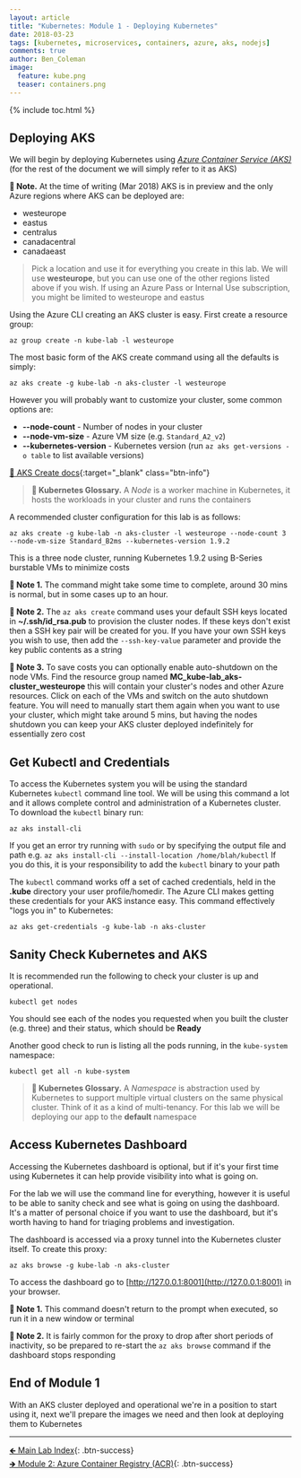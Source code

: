 ```yaml
---
layout: article
title: "Kubernetes: Module 1 - Deploying Kubernetes"
date: 2018-03-23
tags: [kubernetes, microservices, containers, azure, aks, nodejs]
comments: true
author: Ben_Coleman
image:
  feature: kube.png
  teaser: containers.png
---
```


{% include toc.html %}

## Deploying AKS
We will begin by deploying Kubernetes using [*Azure Container Service (AKS)*](https://azure.microsoft.com/en-us/services/container-service/) (for the rest of the document we will simply refer to it as AKS)

**💬 Note.** At the time of writing (Mar 2018) AKS is in preview and the only Azure regions where AKS can be deployed are: 
- westeurope
- eastus
- centralus
- canadacentral
- canadaeast  

> Pick a location and use it for everything you create in this lab. We will use **westeurope**, but you can use one of the other regions listed above if you wish. If using an Azure Pass or Internal Use subscription, you might be limited to westeurope and eastus

Using the Azure CLI creating an AKS cluster is easy. First create a resource group:
```
az group create -n kube-lab -l westeurope
```

The most basic form of the AKS create command using all the defaults is simply:
```
az aks create -g kube-lab -n aks-cluster -l westeurope
```

However you will probably want to customize your cluster, some common options are:
- **\-\-node-count** - Number of nodes in your cluster
- **\-\-node-vm-size** - Azure VM size (e.g. `Standard_A2_v2`)
- **\-\-kubernetes-version** - Kubernetes version (run `az aks get-versions -o table` to list available versions)

[📘 AKS Create docs](https://docs.microsoft.com/en-us/cli/azure/aks?view=azure-cli-latest#az-aks-create){:target="_blank" class="btn-info"}

> **📕 Kubernetes Glossary.** A *Node* is a worker machine in Kubernetes, it hosts the workloads in your cluster and runs the containers

A recommended cluster configuration for this lab is as follows:
```
az aks create -g kube-lab -n aks-cluster -l westeurope --node-count 3 --node-vm-size Standard_B2ms --kubernetes-version 1.9.2
```
This is a three node cluster, running Kubernetes 1.9.2 using B-Series burstable VMs to minimize costs

**💬 Note 1.** The command might take some time to complete, around 30 mins is normal, but in some cases up to an hour.

**💬 Note 2.** The `az aks create` command uses your default SSH keys located in **~/.ssh/id_rsa.pub** to provision the cluster nodes. If these keys don't exist then a SSH key pair will be created for you. If you have your own SSH keys you wish to use, then add the `--ssh-key-value` parameter and provide the key public contents as a string

**💬 Note 3.** To save costs you can optionally enable auto-shutdown on the node VMs. Find the resource group named **MC_kube-lab_aks-cluster_westeurope** this will contain your cluster's nodes and other Azure resources. Click on each of the VMs and switch on the auto shutdown feature. You will need to manually start them again when you want to use your cluster, which might take around 5 mins, but having the nodes shutdown you can keep your AKS cluster deployed indefinitely for essentially zero cost


## Get Kubectl and Credentials
To access the Kubernetes system you will be using the standard Kubernetes `kubectl` command line tool. We will be using this command a lot and it allows complete control and administration of a Kubernetes cluster.  
To download the `kubectl` binary run:
```
az aks install-cli
```
If you get an error try running with `sudo` or by specifying the output file and path e.g. `az aks install-cli --install-location /home/blah/kubectl` If you do this, it is your responsibility to add the `kubectl` binary to your path

The `kubectl` command works off a set of cached credentials, held in the **.kube** directory your user profile/homedir. The Azure CLI makes getting these credentials for your AKS instance easy. This command effectively "logs you in" to Kubernetes:
```
az aks get-credentials -g kube-lab -n aks-cluster
```

## Sanity Check Kubernetes and AKS
It is recommended run the following to check your cluster is up and operational.
```
kubectl get nodes
```
You should see each of the nodes you requested when you built the cluster (e.g. three) and their status, which should be **Ready**


Another good check to run is listing all the pods running, in the `kube-system` namespace:
```
kubectl get all -n kube-system
```
> **📕 Kubernetes Glossary.** A *Namespace* is abstraction used by Kubernetes to support multiple virtual clusters on the same physical cluster. Think of it as a kind of multi-tenancy. For this lab we will be deploying our app to the **default** namespace


## Access Kubernetes Dashboard 
Accessing the Kubernetes dashboard is optional, but if it's your first time using Kubernetes it can help provide visibility into what is going on. 

For the lab we will use the command line for everything, however it is useful to be able to sanity check and see what is going on using the dashboard. It's a matter of personal choice if you want to use the dashboard, but it's worth having to hand for triaging problems and investigation.

The dashboard is accessed via a proxy tunnel into the Kubernetes cluster itself. To create this proxy:
```
az aks browse -g kube-lab -n aks-cluster
```
To access the dashboard go to [http://127.0.0.1:8001](http://127.0.0.1:8001) in your browser. 

**💬 Note 1.** This command doesn't return to the prompt when executed, so run it in a new window or terminal

**💬 Note 2.**  It is fairly common for the proxy to drop after short periods of inactivity, so be prepared to re-start the `az aks browse` command if the dashboard stops responding

## End of Module 1
With an AKS cluster deployed and operational we're in a position to start using it, next we'll prepare the images we need and then look at deploying them to Kubernetes 

---

[🡸 Main Lab Index](..){: .btn-success}  
[🡺 Module 2: Azure Container Registry (ACR)](../part2){: .btn-success}
